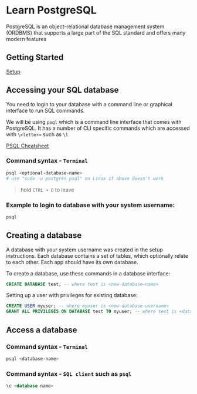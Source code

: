# Learn PostgreSQL
PostgreSQL is an object-relational database management system (ORDBMS) that supports a large part of the SQL standard and offers many modern features

## Getting Started

[Setup](./setup.md)

## Accessing your SQL database
You need to login to your database with a command line or graphical interface to run SQL commands.

We will be using `psql` which is a command line interface that comes with PostgreSQL. It has a number of CLI specific commands which are accessed with `\<letter>` such as `\l`

[PSQL Cheatsheet](./psql-cheatsheet.md)

### Command syntax - `Terminal`
```sh
psql <optional-database-name>
# use "sudo -u postgres psql" on Linux if above doesn't work
```
> hold `CTRL + D` to leave

### Example to login to database with your system username:
```sh
psql
```


## Creating a database
A database with your system username was created in the setup instructions. Each database contains a set of tables, which optionally relate to each other. Each app should have its own database.

To create a database, use these commands in a database interface:
```sql
CREATE DATABASE test; -- where test is <new-database-name>
```

Setting up a user with privileges for existing database: 
```sql
CREATE USER myuser; -- where myuser is <new-database-username>
GRANT ALL PRIVILEGES ON DATABASE test TO myuser; -- where test is <database-name> and myuser is <database-username>
```

## Access a database

### Command syntax - `Terminal`
```sh
psql <database-name>
```

### Command syntax - `SQL client` such as `psql`
```sql
\c <database-name>
```
